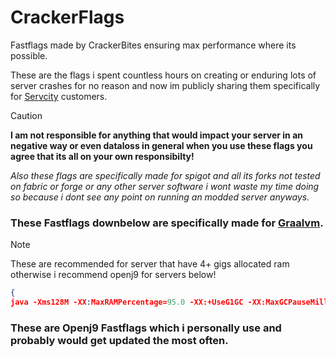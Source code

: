 # CrackerFlags
Fastflags made by CrackerBites ensuring max performance where its possible.

These are the flags i spent countless hours on creating or enduring lots of server crashes for no reason and now im publicly sharing them specifically for [Servcity](https://servcity.org/) customers.
> [!CAUTION]
> **I am not responsible for anything that would impact your server in an negative way or even dataloss in general when you use these flags you agree that its all on your own responsibilty!**
>
> *Also these flags are specifically made for spigot and all its forks not tested on fabric or forge or any other server software i wont waste my time doing so because i dont see any point on running an modded server anyways.*

### These Fastflags downbelow are specifically made for [Graalvm](https://www.graalvm.org/downloads/#).
> [!NOTE]
> These are recommended for server that have 4+ gigs allocated ram otherwise i recommend openj9 for servers below!
```json
{
java -Xms128M -XX:MaxRAMPercentage=95.0 -XX:+UseG1GC -XX:MaxGCPauseMillis=130 -XX:+UnlockExperimentalVMOptions -XX:+UnlockDiagnosticVMOptions -XX:+DisableExplicitGC -XX:+AlwaysPreTouch -XX:+ParallelRefProcEnabled -XX:G1NewSizePercent=28 -XX:G1HeapRegionSize=16M -XX:G1ReservePercent=20 -XX:G1MixedGCCountTarget=3 -XX:InitiatingHeapOccupancyPercent=10 -XX:G1MixedGCLiveThresholdPercent=90 -XX:G1RSetUpdatingPauseTimePercent=0 -XX:SurvivorRatio=32 -XX:MaxTenuringThreshold=1 -XX:+PerfDisableSharedMem -XX:G1SATBBufferEnqueueingThresholdPercent=30 -XX:G1ConcMarkStepDurationMillis=5 -XX:G1RSetUpdatingPauseTimePercent=0 -XX:+UseNUMA -XX:-DontCompileHugeMethods -XX:MaxNodeLimit=240000 -XX:NodeLimitFudgeFactor=8000 -XX:ReservedCodeCacheSize=400M -XX:NonNMethodCodeHeapSize=12M -XX:ProfiledCodeHeapSize=194M -XX:NonProfiledCodeHeapSize=194M -XX:NmethodSweepActivity=1 -XX:+UseCriticalJavaThreadPriority -XX:AllocatePrefetchStyle=3 -XX:+UseTransparentHugePages -XX:LargePageSizeInBytes=2M -XX:+UseLargePages -XX:+EagerJVMCI -XX:+UseFastUnorderedTimeStamps --add-modules=jdk.incubator.vector -DIReallyKnowWhatIAmDoingISwear -jar server.jar --nogui }
```
### These are Openj9 Fastflags which i personally use and probably would get updated the most often.
